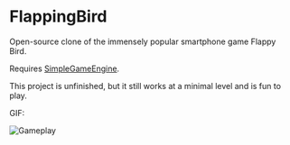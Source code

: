 FlappingBird
============

Open-source clone of the immensely popular smartphone game Flappy Bird.

Requires [SimpleGameEngine](https://github.com/C0deH4cker/SimpleGameEngine).


This project is unfinished, but it still works at a minimal level and is fun to play.


GIF:

![Gameplay](http://i.imgur.com/wKMYRJw.gif)
